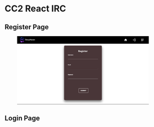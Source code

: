 # CC2 React IRC

## Register Page

<figure><img src=".gitbook/assets/Screenshot 2023-12-21 091048.png" alt=""><figcaption></figcaption></figure>

## Login Page
